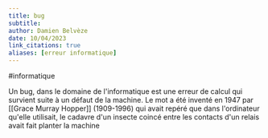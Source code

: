 ```yaml
---
title: bug
subtitle:
author: Damien Belvèze
date: 10/04/2023
link_citations: true
aliases: [erreur informatique]
---
```

#informatique

Un bug, dans le domaine de l'informatique est une erreur de calcul qui survient suite à un défaut de la machine. 
Le mot a été inventé en 1947 par [[Grace Murray Hopper]] (1909-1996)  qui avait repéré que dans l'ordinateur qu'elle utilisait, le cadavre d'un insecte coincé entre les contacts d'un relais avait fait planter la machine